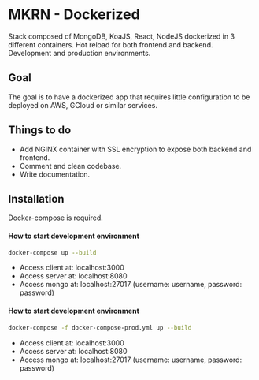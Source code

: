 # MKRN - Dockerized
Stack composed of MongoDB, KoaJS, React, NodeJS dockerized in 3 different containers. Hot reload for both frontend and backend. Development and production environments.

## Goal
The goal is to have a dockerized app that requires little configuration to be deployed on AWS, GCloud or similar services.

## Things to do

- Add NGINX container with SSL encryption to expose both backend and frontend.
- Comment and clean codebase.
- Write documentation.


## Installation

Docker-compose is required.

#### How to start development environment

```sh
docker-compose up --build
```
- Access client at: localhost:3000
- Access server at: localhost:8080
- Access mongo at: localhost:27017 (username: username, password: password)

#### How to start development environment

```sh
docker-compose -f docker-compose-prod.yml up --build
```
- Access client at: localhost:3000
- Access server at: localhost:8080
- Access mongo at: localhost:27017 (username: username, password: password)
